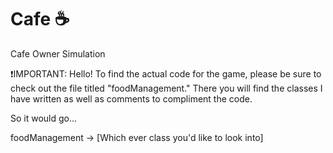 # Cafe ☕
Cafe Owner Simulation

❗IMPORTANT: Hello! To find the actual code for the game, please be sure to check out the file titled "foodManagement." There you will find the classes I have written as well as comments to compliment the code.

So it would go...

foodManagement -> [Which ever class you'd like to look into]
